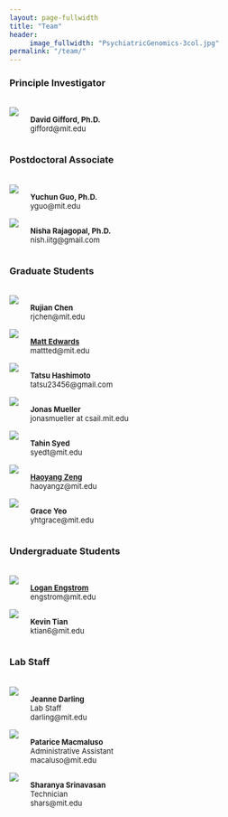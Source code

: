 ```yaml
---
layout: page-fullwidth
title: "Team"
header:
     image_fullwidth: "PsychiatricGenomics-3col.jpg"
permalink: "/team/"
---
```

<h3>Principle Investigator</h3>
<div class="row">
<br>
  <div class="large-4 columns">
      <img src="{{ site.url }}/images/gifford.jpg">
      <p>
      <b><font size="2">David Gifford, Ph.D.</font></b>
      <br><font size="2">gifford@mit.edu</font>
      </p>
  </div>
</div>

<h3>Postdoctoral Associate</h3>
<div class="row">
<br>
  <div class="large-4 columns">
      <img src="{{ site.url }}/images/yuchun.jpg">
      <p>
      <b><font size="2">Yuchun Guo, Ph.D.</font></b>
      <br><font size="2">yguo@mit.edu</font>
      </p>
  </div>
  <div class="large-4 columns">
      <img src="{{ site.url }}/images/nisha.jpg">
      <p>
      <b><font size="2">Nisha Rajagopal, Ph.D.</font></b>
      <br><font size="2">nish.iitg@gmail.com</font>
      </p>
  </div>
  <div class="large-4 columns"></div>
</div>


<h3>Graduate Students</h3>
<div class="row">
<br>
  <div class="large-4 columns">
      <img src="{{ site.url }}/images/rujian.jpg">
      <p>
      <b><font size="2">Rujian Chen</font></b>
      <br><font size="2">rjchen@mit.edu</font>
      </p>
  </div>

  <div class="large-4 columns">
      <img src="{{ site.url }}/images/matt.jpg">
      <p>
      <b><font size="2"><a href="http://medwards.org">Matt Edwards</a></font></b>
      <br><font size="2">mattted@mit.edu</font>
      </p>
  </div>

  <div class="large-4 columns">
      <img src="{{ site.url }}/images/tatsu.jpg">
      <p>
      <b><font size="2">Tatsu Hashimoto</font></b>
      <br><font size="2">tatsu23456@gmail.com</font>
      </p>
  </div>
</div>

<div class="row">
  <div class="large-4 columns">
      <img src="{{ site.url }}/images/jonas.jpg">
      <p>
      <b><font size="2">Jonas Mueller</font></b>
      <br><font size="2">jonasmueller at csail.mit.edu</font>
      </p>
  </div>

  <div class="large-4 columns">
      <img src="{{ site.url }}/images/tahin.jpg">
      <p>
      <b><font size="2">Tahin Syed</font></b>
      <br><font size="2">syedt@mit.edu</font>
      </p>
  </div>

  <div class="large-4 columns">
      <img src="{{ site.url }}/images/haoyang.jpg">
      <p>
      <b><font size="2"><a href="haoyangz.github.io">Haoyang Zeng</a></font></b>
      <br><font size="2">haoyangz@mit.edu</font>
      </p>
  </div> 
</div>

<div class="row">
  <div class="large-4 columns">
      <img src="{{ site.url }}/images/photo.jpg">
      <p>
      <b><font size="2">Grace Yeo</font></b>
      <br><font size="2">yhtgrace@mit.edu</font>
      </p>
  </div>
  
  <div class="large-4 columns"></div>
  <div class="large-4 columns"></div>  
</div>

<h3>Undergraduate Students</h3>

<div class="row">
<br>
    <div class="large-4 columns">
      <img src="{{ site.url }}/images/logan.jpg">
      <p>
      <b><font size="2"><a href="loganengstrom.com">Logan Engstrom</a></font></b>
      <br><font size="2">engstrom@mit.edu</font>
      </p>
    </div>
  
  <div class="large-4 columns">
      <img src="{{ site.url }}/images/kevin.png">
      <p>
      <b><font size="2">Kevin  Tian</font></b>
      <br><font size="2">ktian6@mit.edu</font>
      </p>
  </div>

  <div class="large-4 columns"></div>
</div>


<h3>Lab Staff</h3>

<div class="row">
<br>
  <div class="large-4 columns">
      <img src="{{ site.url }}/images/darling.jpg">
      <p>
      <b><font size="2">Jeanne Darling</font></b>
      <br>
      <font size="2">Lab Staff</font>
      <br><font size="2">darling@mit.edu</font>
      </p>
  </div>

  <div class="large-4 columns">
      <img src="{{ site.url }}/images/patrice-new.jpg">
      <p>
      <b><font size="2">Patarice Macmaluso</font></b>
      <br>
      <font size="2">Administrative Assistant</font>
      <br><font size="2">macaluso@mit.edu</font>
      </p>
        </div>
  <div class="large-4 columns"></div>  

  <div class="large-4 columns">
      <img src="{{ site.url }}/images/photo.jpg">
      <p>
      <b><font size="2">Sharanya Srinavasan</font></b>
      <br><font size="2">Technician</font>
      <br><font size="2">shars@mit.edu</font>
      </p>
  </div> 
</div>



